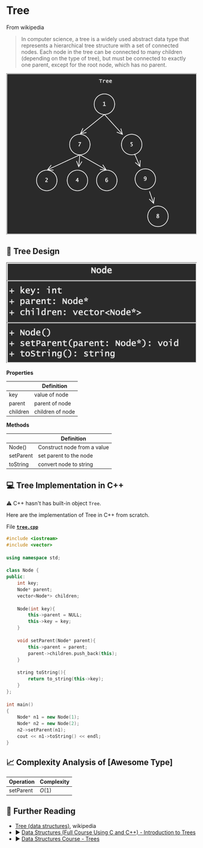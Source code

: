 # Tree

From wikipedia

> In computer science, a tree is a widely used abstract data type that represents a hierarchical tree structure with a set of connected nodes. Each node in the tree can be connected to many children (depending on the type of tree), but must be connected to exactly one parent, except for the root node, which has no parent.

![](../abstract/data-structures/tree.png)


## 🎨 Tree Design

![](images/design.png)

**Properties**

|                | Definition                              |
|----------------|-----------------------------------------|
| key            | value of node                           |
| parent         | parent of node                          |
| children       | children of node                        |

**Methods**

|                 | Definition      |
|-----------------|--------------------------------|
| Node()          | Construct node from a value     |
| setParent       | set parent to the node    |
| toString        | convert node to string     |


## 💻 Tree Implementation in C++

⚠️ C++ hasn't has built-in object `Tree`.

Here are the implementation of Tree in C++ from scratch.

File [**`tree.cpp`**](code/tree.cpp)

```cpp
#include <iostream>
#include <vector>

using namespace std;

class Node {
public:
    int key;
    Node* parent;
    vector<Node*> children;
    
    Node(int key){
        this->parent = NULL;
        this->key = key;
    }
    
    void setParent(Node* parent){
        this->parent = parent;
        parent->children.push_back(this);
    }
    
    string toString(){
        return to_string(this->key);
    }
};

int main()
{
    Node* n1 = new Node(1);
    Node* n2 = new Node(2);
    n2->setParent(n1);
    cout << n1->toString() << endl;
}
```

## 📈 Complexity Analysis of [Awesome Type]


| Operation       | Complexity          |
|-----------------|---------------------|
| setParent       | $O(1)$              |

## 🔗 Further Reading

* [Tree (data structures)](https://en.wikipedia.org/wiki/Tree_(data_structure)), wikipedia
* ▶️ [Data Structures (Full Course Using C and C++) - Introduction to Trees](https://youtu.be/B31LgI4Y4DQ?t=18855)
* ▶️ [Data Structures Course - Trees](https://www.coursera.org/lecture/data-structures/trees-95qda)
